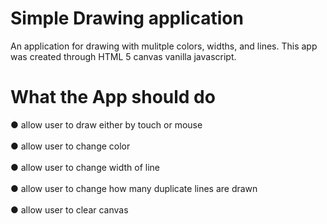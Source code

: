 # Simple Drawing application

An application for drawing with mulitple colors, widths, and lines. This app was created through HTML 5 canvas vanilla javascript.

# What the App should do
● allow user to draw either by touch or mouse
<br /><br />
● allow user to change color
<br /><br />
● allow user to change width of line
<br /><br />
● allow user to change how many duplicate lines are drawn
<br /><br />
● allow user to clear canvas
<br /><br />

